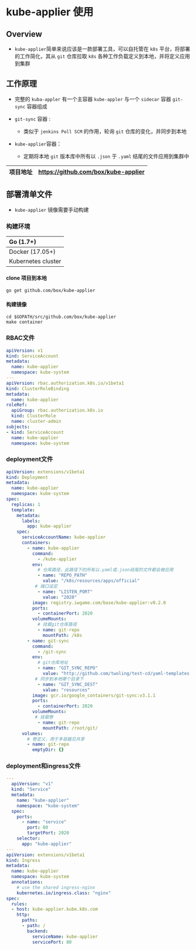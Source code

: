 # kube-applier 使用

## Overview
* `kube-applier`简单来说应该是一款部署工具，可以自托管在 `k8s` 平台，将部署的工作简化，其从 `git` 仓库拉取 `k8s` 各种工作负载定义到本地，并将定义应用到集群

## 工作原理
* 完整的 `kuba-appler` 有一个主容器 `kube-appler` 与一个 `sidecar` 容器 `git-sync` 容器组成
* `git-sync` 容器 :
	* 类似于 `jenkins Poll SCM` 的作用，轮询 `git` 仓库的变化，并同步到本地

* `kube-applier`容器：
	* 定期将本地 `git` 版本库中所有以 `.json` 于 `.yaml` 结尾的文件应用到集群中

|项目地址|https://github.com/box/kube-applier|
|:--:|:--:|


## 部署清单文件
* `kube-applier` 镜像需要手动构建
### 构建环境
|Go (1.7+)|
|:--|
|Docker (17.05+)|
|Kubernetes cluster|

#### clone 项目到本地
```shell
go get github.com/box/kube-applier
```

#### 构建镜像
```shell
cd $GOPATH/src/github.com/box/kube-applier
make container
```

### RBAC文件

```yaml
apiVersion: v1
kind: ServiceAccount
metadata:
  name: kube-applier
  namespace: kube-system
---
apiVersion: rbac.authorization.k8s.io/v1beta1
kind: ClusterRoleBinding
metadata:
  name: kube-applier
roleRef:
  apiGroup: rbac.authorization.k8s.io
  kind: ClusterRole
  name: cluster-admin
subjects:
- kind: ServiceAccount
  name: kube-applier
  namespace: kube-system
```

### deployment文件

```yaml
apiVersion: extensions/v1beta1
kind: Deployment
metadata:
  name: kube-applier
  namespace: kube-system
spec:
  replicas: 1
  template:
    metadata:
      labels:
        app: kube-applier
    spec:
      serviceAccountName: kube-applier
      containers:
        - name: kube-applier
          command:
            - /kube-applier
          env:
            # 仓库路径，此路径下的所有以.yaml或.json结尾的文件都会被应用
            - name: "REPO_PATH"
              value: "/k8s/resources/apps/official"
           # 端口设定
            - name: "LISTEN_PORT"
              value: "2020"
          image: registry.iwgame.com/base/kube-applier:v0.2.0
          ports:
            - containerPort: 2020
          volumeMounts:
            # 挂载git仓库路径
            - name: git-repo
              mountPath: /k8s
        - name: git-sync
          command:
            - /git-sync
          env:
            # git仓库地址
            - name: "GIT_SYNC_REPO"
              value: "http://github.com/twoling/test-cd/yaml-templates.git"
           # 同步到本地哪个目录下
            - name: "GIT_SYNC_DEST"
              value: "resources"
          image: gcr.io/google_containers/git-sync:v3.1.1
          ports:
            - containerPort: 2020
          volumeMounts:
           # 挂载卷
            - name: git-repo
              mountPath: /root/git/
      volumes:
        # 卷定义，用于多容器见共享
        - name: git-repo
          emptyDir: {}
```
### deployment和ingress文件

```yaml
---
  apiVersion: "v1"
  kind: "Service"
  metadata:
    name: "kube-applier"
    namespace: "kube-system"
  spec:
    ports:
      - name: "service"
        port: 80
        targetPort: 2020
    selector:
      app: "kube-applier"
---
apiVersion: extensions/v1beta1
kind: Ingress
metadata:
  name: kube-applier
  namespace: kube-system
  annotations:
    # use the shared ingress-nginx
    kubernetes.io/ingress.class: "nginx"
spec:
  rules:
  - host: kube-applier.kube.k8s.com
    http:
      paths:
      - path: /
        backend:
          serviceName: kube-applier
          servicePort: 80
```
